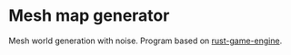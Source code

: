 # Mesh map generator

Mesh world generation with noise. Program based on
[rust-game-engine](https://github.com/vinvit-dev/rust-game-engine).
